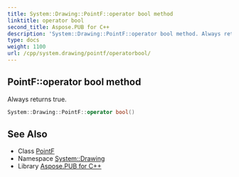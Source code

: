 ```yaml
---
title: System::Drawing::PointF::operator bool method
linktitle: operator bool
second_title: Aspose.PUB for C++
description: 'System::Drawing::PointF::operator bool method. Always returns true in C++.'
type: docs
weight: 1100
url: /cpp/system.drawing/pointf/operatorbool/
---
```

## PointF::operator bool method


Always returns true.

```cpp
System::Drawing::PointF::operator bool()
```

## See Also

* Class [PointF](../)
* Namespace [System::Drawing](../../)
* Library [Aspose.PUB for C++](../../../)
